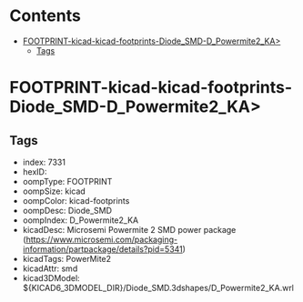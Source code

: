 



Contents
========

* [FOOTPRINT-kicad-kicad-footprints-Diode_SMD-D_Powermite2_KA>](#footprint-kicad-kicad-footprints-diode_smd-d_powermite2_ka)
	* [Tags](#tags)

# FOOTPRINT-kicad-kicad-footprints-Diode_SMD-D_Powermite2_KA>

## Tags

- index: 7331
- hexID: 
- oompType: FOOTPRINT
- oompSize: kicad
- oompColor: kicad-footprints
- oompDesc: Diode_SMD
- oompIndex: D_Powermite2_KA
- kicadDesc: Microsemi Powermite 2 SMD power package (https://www.microsemi.com/packaging-information/partpackage/details?pid=5341)
- kicadTags: PowerMite2
- kicadAttr: smd
- kicad3DModel: ${KICAD6_3DMODEL_DIR}/Diode_SMD.3dshapes/D_Powermite2_KA.wrl
